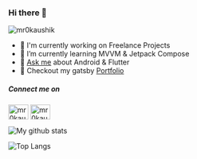 <!--
### Hi there 👋
**mr0kaushik/mr0kaushik** is a ✨ _special_ ✨ repository because its `README.md` (this file) appears on your GitHub profile.



Here are some ideas to get you started:

- 🔭 I’m currently working on ...
- 🌱 I’m currently learning ...
- 👯 I’m looking to collaborate on ...
- 🤔 I’m looking for help with ...
- 💬 Ask me about ...
- 📫 How to reach me: ...
- 😄 Pronouns: ...
- ⚡ Fun fact: ...
-->


### Hi there 👋

<p align="left"> <img src="https://komarev.com/ghpvc/?username=mr0kaushik" alt="mr0kaushik" /> </p>

- 🔭 I'm currently working on Freelance Projects
- 🌱 I’m currently learning MVVM & Jetpack Compose
- 💬 [Ask me][portfolio-contact] about Android & Flutter
- 🔗 Checkout my gatsby [Portfolio][portfolio]

##### Connect me on

<a href="https://linkedin.com/in/mr0kaushik" target="blank"><img align="center" src="https://cdn.jsdelivr.net/npm/simple-icons@3.0.1/icons/linkedin.svg" alt="mr0kaushik" height="30" width="40" /></a>
<a href="https://twitter.com/mr0kaushik" target="blank"><img align="center" src="https://cdn.jsdelivr.net/npm/simple-icons@3.0.1/icons/twitter.svg" alt="mr0kaushik" height="30" width="40" /></a>

![My github stats](https://github-readme-stats.vercel.app/api?username=mr0kaushik&count_private=true&show_icons=true)


![Top Langs](https://github-readme-stats.vercel.app/api/top-langs/?username=mr0kaushik&layout=compact)

[portfolio]: https://mr0kaushik.in
[portfolio-contact]: https://mr0kaushik.in/#contact
<!--

[LinkedIn][linkedin] [Twitter][twitter]

[linkedin]: https://www.linkedin.com/in/mr0kaushik/
[twitter]: https://www.twitter.com/mr0kaushik/
[portfolio]: https://mr0kaushik.in
-->



